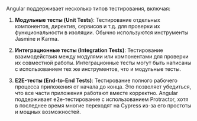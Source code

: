 
Angular поддерживает несколько типов тестирования, включая:

1. **Модульные тесты (Unit Tests)**: Тестирование отдельных компонентов, директив, сервисов и т.д. для проверки их функциональности в изоляции. Обычно используются инструменты Jasmine и Karma.
    
2. **Интеграционные тесты (Integration Tests)**: Тестирование взаимодействия между модулями или компонентами для проверки их совместной работы. Интеграционные тесты могут быть написаны с использованием тех же инструментов, что и модульные тесты.
    
3. **E2E-тесты (End-to-End Tests)**: Тестирование полного рабочего процесса приложения от начала до конца. Это позволяет убедиться, что все части приложения работают вместе корректно. Angular поддерживает e2e-тестирование с использованием Protractor, хотя в последнее время многие переходят на Cypress из-за его простоты и мощных возможностей.